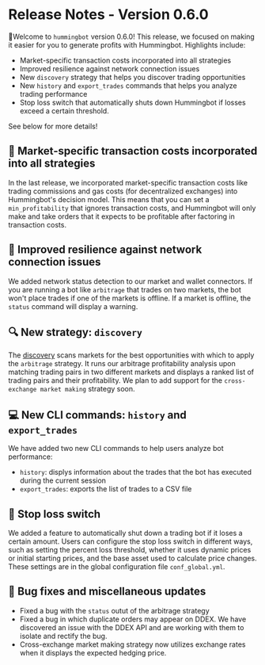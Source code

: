 # Release Notes - Version 0.6.0

🚀Welcome to `hummingbot` version 0.6.0! This release, we focused on making it easier for you to generate profits with Hummingbot. Highlights include:

- Market-specific transaction costs incorporated into all strategies
- Improved resilience against network connection issues
- New `discovery` strategy that helps you discover trading opportunities
- New `history` and `export_trades` commands that helps you analyze trading performance
- Stop loss switch that automatically shuts down Hummingbot if losses exceed a certain threshold.

See below for more details!

## 💸 Market-specific transaction costs incorporated into all strategies

In the last release, we incorporated market-specific transaction costs like trading commissions and gas costs (for decentralized exchanges) into Hummingbot's decision model. This means that you can set a `min_profitability` that ignores transaction costs, and Hummingbot will only make and take orders that it expects to be profitable after factoring in transaction costs.

## 📶 Improved resilience against network connection issues

We added network status detection to our market and wallet connectors. If you are running a bot like `arbitrage` that trades on two markets, the bot won't place trades if one of the markets is offline. If a market is offline, the `status` command will display a warning.

## 🔍 New strategy: `discovery`

The [discovery](/strategies/discovery) scans markets for the best opportunities with which to apply the `arbitrage` strategy. It runs our arbitrage profitability analysis upon matching trading pairs in two different markets and displays a ranked list of trading pairs and their profitability. We plan to add support for the `cross-exchange market making` strategy soon.

## 💻 New CLI commands: `history` and `export_trades`

We have added two new CLI commands to help users analyze bot performance:

- `history`: displys information about the trades that the bot has executed during the current session
- `export_trades`: exports the list of trades to a CSV file

## 🛑 Stop loss switch

We added a feature to automatically shut down a trading bot if it loses a certain amount. Users can configure the stop loss switch in different ways, such as setting the percent loss threshold, whether it uses dynamic prices or initial starting prices, and the base asset used to calculate price changes. These settings are in the global configuration file `conf_global.yml`.

## 🐞 Bug fixes and miscellaneous updates

- Fixed a bug with the `status` outut of the arbitrage strategy
- Fixed a bug in which duplicate orders may appear on DDEX. We have discovered an issue with the DDEX API and are working with them to isolate and rectify the bug.
- Cross-exchange market making strategy now utilizes exchange rates when it displays the expected hedging price.
